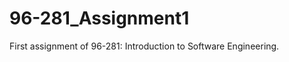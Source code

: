 96-281_Assignment1
==================

First assignment of 96-281: Introduction to Software Engineering.